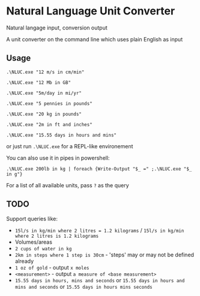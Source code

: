 # Natural Language Unit Converter
 Natural langage input, conversion output

A unit converter on the command line which uses plain English as input

## Usage

`.\NLUC.exe "12 m/s in cm/min"`

`.\NLUC.exe "12 Mb in GB"`

`.\NLUC.exe "5m/day in mi/yr"`

`.\NLUC.exe "5 pennies in pounds"`

`.\NLUC.exe "20 kg in pounds"`

`.\NLUC.exe "2m in ft and inches"`

`.\NLUC.exe "15.55 days in hours and mins"`

or just run `.\NLUC.exe` for a REPL-like environement

You can also use it in pipes in powershell:

`.\NLUC.exe 200lb in kg | foreach {Write-Output "$_ =" ;.\NLUC.exe "$_ in g"}`

For a list of all available units, pass `?` as the query


## TODO

Support queries like:

- `15l/s in kg/min where 2 litres = 1.2 kilograms` / `15l/s in kg/min where 2 litres is 1.2 kilograms`
- Volumes/areas
- `2 cups of water in kg`
- `2km in steps where 1 step is 30cm` - 'steps' may or may not be defined already
- `1 oz of gold` - output `x moles`
- `<measurement>` - output `a measure of <base measurement>`
- `15.55 days in hours, mins and seconds` or `15.55 days in hours and mins and seconds` or `15.55 days in hours mins seconds`